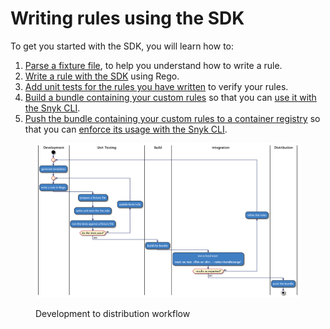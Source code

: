 # Writing rules using the SDK

To get you started with the SDK, you will learn how to:

1. [Parse a fixture file](../../../scan-cloud-configurations/snyk-infrastructure-as-code/custom-rules/getting-started-with-the-sdk/parsing-an-input-file.md), to help you understand how to write a rule.
2. [​Write a rule with the SDK](../../../scan-cloud-configurations/snyk-infrastructure-as-code/custom-rules/getting-started-with-the-sdk/writing-a-rule.md) using Rego.
3. [Add unit tests for the rules you have written](../../../scan-cloud-configurations/snyk-infrastructure-as-code/custom-rules/getting-started-with-the-sdk/testing-a-rule.md) to verify your rules.
4. [Build a bundle containing your custom rules](../../../scan-cloud-configurations/snyk-infrastructure-as-code/custom-rules/getting-started-with-the-sdk/bundling-rules.md) so that you can [use it with the Snyk CLI](../../../scan-cloud-configurations/snyk-infrastructure-as-code/custom-rules/use-iac-custom-rules-with-cli/).
5. [Push the bundle containing your custom rules to a container registry](../../../scan-cloud-configurations/snyk-infrastructure-as-code/custom-rules/getting-started-with-the-sdk/pushing-a-bundle.md) so that you can [enforce its usage with the Snyk CLI](../../../scan-cloud-configurations/snyk-infrastructure-as-code/custom-rules/use-iac-custom-rules-with-cli/).

<figure><img src="../../../.gitbook/assets/image (117) (1) (1) (1) (1) (1) (1) (1) (1) (1) (1) (1) (1) (1) (1) (1) (1) (1) (1) (1) (1) (1) (1) (1) (1) (1) (3) (5).png" alt="Development to distribution workflow"><figcaption><p>Development to distribution workflow</p></figcaption></figure>

